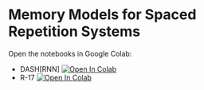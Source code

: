 # Memory Models for Spaced Repetition Systems

Open the notebooks in Google Colab:

- DASH[RNN] [![Open In Colab](https://colab.research.google.com/assets/colab-badge.svg)](https://colab.research.google.com/github/GiacomoRandazzo/memory-models/blob/main/model-dashrnn.ipynb)
- R-17 [![Open In Colab](https://colab.research.google.com/assets/colab-badge.svg)](https://colab.research.google.com/github/GiacomoRandazzo/memory-models/blob/main/model-r17.ipynb)
